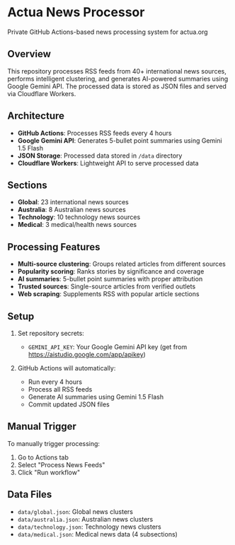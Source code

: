 # Actua News Processor

Private GitHub Actions-based news processing system for actua.org

## Overview

This repository processes RSS feeds from 40+ international news sources, performs intelligent clustering, and generates AI-powered summaries using Google Gemini API. The processed data is stored as JSON files and served via Cloudflare Workers.

## Architecture

- **GitHub Actions**: Processes RSS feeds every 4 hours
- **Google Gemini API**: Generates 5-bullet point summaries using Gemini 1.5 Flash
- **JSON Storage**: Processed data stored in `/data` directory
- **Cloudflare Workers**: Lightweight API to serve processed data

## Sections

- **Global**: 23 international news sources
- **Australia**: 8 Australian news sources  
- **Technology**: 10 technology news sources
- **Medical**: 3 medical/health news sources

## Processing Features

- **Multi-source clustering**: Groups related articles from different sources
- **Popularity scoring**: Ranks stories by significance and coverage
- **AI summaries**: 5-bullet point summaries with proper attribution
- **Trusted sources**: Single-source articles from verified outlets
- **Web scraping**: Supplements RSS with popular article sections

## Setup

1. Set repository secrets:
   - `GEMINI_API_KEY`: Your Google Gemini API key (get from https://aistudio.google.com/app/apikey)

2. GitHub Actions will automatically:
   - Run every 4 hours
   - Process all RSS feeds  
   - Generate AI summaries using Gemini 1.5 Flash
   - Commit updated JSON files

## Manual Trigger

To manually trigger processing:
1. Go to Actions tab
2. Select "Process News Feeds"
3. Click "Run workflow"

## Data Files

- `data/global.json`: Global news clusters
- `data/australia.json`: Australian news clusters  
- `data/technology.json`: Technology news clusters
- `data/medical.json`: Medical news data (4 subsections)